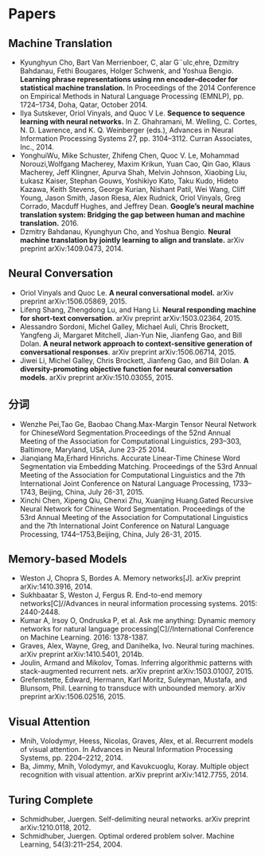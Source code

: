 # Papers

## Machine Translation
- Kyunghyun Cho, Bart Van Merrienboer, C¸ alar G¨ulc¸ehre, Dzmitry Bahdanau, Fethi Bougares, Holger Schwenk, and Yoshua Bengio. **Learning phrase representations using rnn encoder–decoder for statistical machine translation.** In Proceedings of the 2014 Conference on Empirical Methods in Natural Language Processing (EMNLP), pp. 1724–1734, Doha, Qatar, October 2014.
- Ilya Sutskever, Oriol Vinyals, and Quoc V Le. **Sequence to sequence learning with neural networks.** In Z. Ghahramani, M. Welling, C. Cortes, N. D. Lawrence, and K. Q. Weinberger (eds.), Advances in Neural Information Processing Systems 27, pp. 3104–3112. Curran Associates, Inc., 2014.
- YonghuiWu, Mike Schuster, Zhifeng Chen, Quoc V. Le, Mohammad Norouzi,Wolfgang Macherey, Maxim Krikun, Yuan Cao, Qin Gao, Klaus Macherey, Jeff Klingner, Apurva Shah, Melvin Johnson, Xiaobing Liu, Łukasz Kaiser, Stephan Gouws, Yoshikiyo Kato, Taku Kudo, Hideto Kazawa, Keith Stevens, George Kurian, Nishant Patil, Wei Wang, Cliff Young, Jason Smith, Jason Riesa, Alex Rudnick, Oriol Vinyals, Greg Corrado, Macduff Hughes, and Jeffrey Dean. **Google’s neural machine translation system: Bridging the gap between human and machine translation.** 2016.
- Dzmitry Bahdanau, Kyunghyun Cho, and Yoshua Bengio. **Neural machine translation by jointly learning to align and translate.** arXiv preprint arXiv:1409.0473, 2014.

## Neural Conversation
- Oriol Vinyals and Quoc Le. **A neural conversational model.** arXiv preprint arXiv:1506.05869, 2015.
- Lifeng Shang, Zhengdong Lu, and Hang Li. **Neural responding machine for short-text conversation**. arXiv preprint arXiv:1503.02364, 2015.
- Alessandro Sordoni, Michel Galley, Michael Auli, Chris Brockett, Yangfeng Ji, Margaret Mitchell, Jian-Yun Nie, Jianfeng Gao, and Bill Dolan. **A neural network approach to context-sensitive generation of conversational responses**. arXiv preprint arXiv:1506.06714, 2015.
- Jiwei Li, Michel Galley, Chris Brockett, Jianfeng Gao, and Bill Dolan. **A diversity-promoting objective function for neural conversation models.** arXiv preprint arXiv:1510.03055, 2015.

## 分词
- Wenzhe Pei,Tao Ge, Baobao Chang.Max-Margin Tensor Neural Network for ChineseWord Segmentation.Proceedings of the 52nd Annual Meeting of the Association for Computational Linguistics, 293–303, Baltimore, Maryland, USA, June 23-25 2014.
- Jianqiang Ma,Erhard Hinrichs. Accurate Linear-Time Chinese Word Segmentation via Embedding Matching. Proceedings of the 53rd Annual Meeting of the Association for Computational Linguistics and the 7th International Joint Conference on Natural Language Processing, 1733–1743, Beijing, China, July 26-31, 2015.
- Xinchi Chen, Xipeng Qiu, Chenxi Zhu, Xuanjing Huang.Gated Recursive Neural Network for Chinese Word Segmentation. Proceedings of the 53rd Annual Meeting of the Association for Computational Linguistics and the 7th International Joint Conference on Natural Language Processing, 1744–1753,Beijing, China, July 26-31, 2015.

## Memory-based Models
- Weston J, Chopra S, Bordes A. Memory networks[J]. arXiv preprint arXiv:1410.3916, 2014.
- Sukhbaatar S, Weston J, Fergus R. End-to-end memory networks[C]//Advances in neural information processing systems. 2015: 2440-2448.
- Kumar A, Irsoy O, Ondruska P, et al. Ask me anything: Dynamic memory networks for natural language processing[C]//International Conference on Machine Learning. 2016: 1378-1387.
- Graves, Alex, Wayne, Greg, and Danihelka, Ivo. Neural turing machines. arXiv preprint arXiv:1410.5401, 2014b.
- Joulin, Armand and Mikolov, Tomas. Inferring algorithmic patterns with stack-augmented recurrent nets. arXiv preprint arXiv:1503.01007, 2015.
- Grefenstette, Edward, Hermann, Karl Moritz, Suleyman, Mustafa, and Blunsom, Phil. Learning to transduce with unbounded memory. arXiv preprint arXiv:1506.02516, 2015.

## Visual Attention
- Mnih, Volodymyr, Heess, Nicolas, Graves, Alex, et al. Recurrent models of visual attention. In Advances in Neural Information Processing Systems, pp. 2204–2212, 2014.
- Ba, Jimmy, Mnih, Volodymyr, and Kavukcuoglu, Koray. Multiple object recognition with visual attention. arXiv preprint arXiv:1412.7755, 2014.

## Turing Complete
- Schmidhuber, Juergen. Self-delimiting neural networks. arXiv preprint arXiv:1210.0118, 2012.
- Schmidhuber, Juergen. Optimal ordered problem solver. Machine Learning, 54(3):211–254, 2004.
